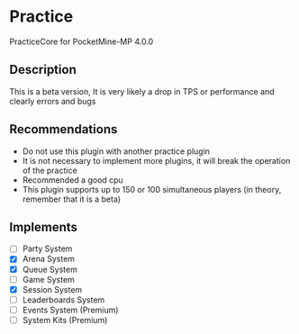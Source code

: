 # Practice
PracticeCore for PocketMine-MP 4.0.0
## Description
This is a beta version, It is very likely a drop in TPS or performance and clearly errors and bugs

## Recommendations
- Do not use this plugin with another practice plugin
- It is not necessary to implement more plugins, it will break the operation of the practice
- Recommended a good cpu
- This plugin supports up to 150 or 100 simultaneous players (in theory, remember that it is a beta)

## Implements
 - [ ] Party System
 - [x] Arena System
 - [x] Queue System
 - [ ] Game System
 - [x] Session System
 - [ ] Leaderboards System
 - [ ] Events System (Premium)
 - [ ] System Kits (Premium)

<!--
━━━━━━━
Plugin Information:

- Author: SrClau
- Version: 1.0.0
- API: 4.x.x
- Download:

Author Information:

- Github: https://github.com/iSrDxv
- Discord: SrClau#4460
- Discord Server: https://discord.gg/VPb6fBczp9

━━━━━━━
-->
